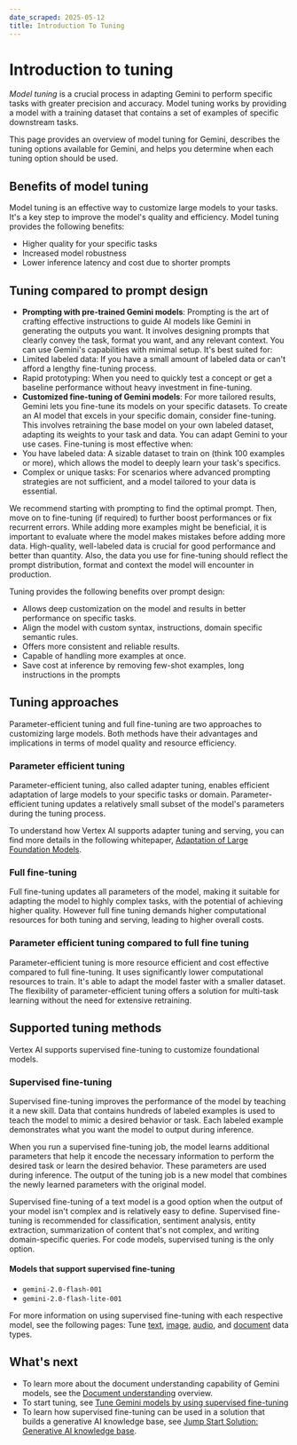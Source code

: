 ```yaml
---
date_scraped: 2025-05-12
title: Introduction To Tuning
---
```


# Introduction to tuning 

*Model tuning* is a crucial process in adapting Gemini to perform specific tasks
with greater precision and accuracy. Model tuning works by providing a model
with a training dataset that contains a set of examples of specific downstream
tasks.

This page provides an overview of model tuning for Gemini, describes
the tuning options available for Gemini, and helps you determine when
each tuning option should be used.

## Benefits of model tuning

Model tuning is an effective way to customize large models to your tasks. It's a
key step to improve the model's quality and efficiency. Model tuning provides the
following benefits:

- Higher quality for your specific tasks
- Increased model robustness
- Lower inference latency and cost due to shorter prompts

## Tuning compared to prompt design

- **Prompting with pre-trained Gemini models**: Prompting is the art of crafting effective
 instructions to guide AI models like Gemini in generating the outputs you want.
 It involves designing prompts that clearly convey the task, format you want,
 and any relevant context. You can use Gemini's capabilities with minimal setup.
 It's best suited for:
 - Limited labeled data: If you have a small amount of labeled data or can't afford a
 lengthy fine-tuning process.
 - Rapid prototyping: When you need to quickly test a concept or get a baseline
 performance without heavy investment in fine-tuning.
- **Customized fine-tuning of Gemini models**: For more tailored results, Gemini lets you fine-tune its models on your specific datasets. To create an AI model that excels in your specific domain, consider fine-tuning. This involves retraining the base model on your own labeled dataset, adapting its weights to your task and data. You can adapt Gemini to your use cases. Fine-tuning is most effective when:
 - You have labeled data: A sizable dataset to train on (think 100 examples or more),
 which allows the model to deeply learn your task's specifics.
 - Complex or unique tasks: For scenarios where advanced prompting strategies are
 not sufficient, and a model tailored to your data is essential.

We recommend starting with prompting to find the optimal prompt. Then, move on to
fine-tuning (if required) to further boost performances or fix recurrent errors.
While adding more examples might be beneficial, it is important to evaluate where
the model makes mistakes before adding more data. High-quality, well-labeled data
is crucial for good performance and better than quantity. Also, the data you use
for fine-tuning should reflect the prompt distribution, format and context the
model will encounter in production.

Tuning provides the following benefits over prompt design:

- Allows deep customization on the model and results in better performance on
 specific tasks.
- Align the model with custom syntax, instructions, domain specific semantic
 rules.
- Offers more consistent and reliable results.
- Capable of handling more examples at once.
- Save cost at inference by removing few-shot examples, long instructions
 in the prompts

## Tuning approaches

Parameter-efficient tuning and full fine-tuning are two approaches to
customizing large models. Both methods have their advantages and implications in
terms of model quality and resource efficiency.

### Parameter efficient tuning

Parameter-efficient tuning, also called adapter tuning, enables efficient
adaptation of large models to your specific tasks or domain. Parameter-efficient tuning
updates a relatively small subset of the model's parameters during the tuning
process.

To understand how Vertex AI supports adapter tuning and serving, you
can find more details in the following whitepaper, [Adaptation of Large Foundation Models](https://services.google.com/fh/files/misc/adaptation_of_foundation_models_whitepaper_google_cloud.pdf).

### Full fine-tuning

Full fine-tuning updates all parameters of the model, making it suitable for
adapting the model to highly complex tasks, with the potential of achieving higher
quality. However full fine tuning demands higher computational resources for both
tuning and serving, leading to higher overall costs.

### Parameter efficient tuning compared to full fine tuning

Parameter-efficient tuning is more resource efficient and cost effective compared
to full fine-tuning. It uses significantly lower computational resources to train.
It's able to adapt the model faster with a smaller dataset. The flexibility of
parameter-efficient tuning offers a solution for multi-task learning without the need
for extensive retraining.

## Supported tuning methods

Vertex AI supports supervised fine-tuning to customize foundational models.

### Supervised fine-tuning

Supervised fine-tuning improves the performance of the model by teaching it a new
skill. Data that contains hundreds of labeled examples is used to teach the
model to mimic a desired behavior or task. Each labeled example demonstrates
what you want the model to output during inference.

When you run a supervised fine-tuning job, the model learns additional parameters
that help it encode the necessary information to perform the desired task or
learn the desired behavior. These parameters are used during inference. The
output of the tuning job is a new model that combines the newly learned
parameters with the original model.

Supervised fine-tuning of a text model is a good option when the output of your model
isn't complex and is relatively easy to define. Supervised fine-tuning is recommended
for classification, sentiment analysis, entity extraction, summarization of
content that's not complex, and writing domain-specific queries. For code
models, supervised tuning is the only option.

#### Models that support supervised fine-tuning

- `gemini-2.0-flash-001`
- `gemini-2.0-flash-lite-001`

For more information on using supervised fine-tuning with each respective model,
see the following pages: Tune [text](tune_gemini/text_tune.md), [image](tune_gemini/image_tune.md), [audio](tune_gemini/audio_tune.md), and [document](tune_gemini/doc_tune.md) data types.

## What's next

- To learn more about the document understanding capability of Gemini models, see the [Document understanding](https://cloud.google.com/vertex-ai/generative-ai/docs/multimodal/document-understanding) overview.
- To start tuning, see [Tune Gemini models by using supervised fine-tuning](https://cloud.google.com/vertex-ai/generative-ai/docs/models/gemini-use-supervised-tuning)
- To learn how supervised fine-tuning can be used in a solution that builds a
 generative AI knowledge base, see [Jump Start Solution: Generative AI
 knowledge base](https://cloud.google.com/architecture/ai-ml/generative-ai-knowledge-base).